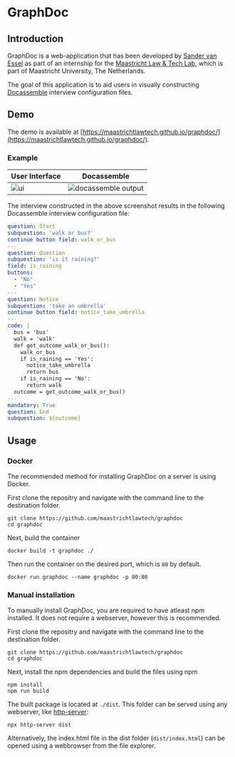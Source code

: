 # GraphDoc

## Introduction

GraphDoc is a web-application that has been developed by [Sander van Essel](https://github.com/eensander) as part of an internship for the [Maastricht Law & Tech Lab](https://github.com/maastrichtlawtech/), which is part of Maastricht University, The Netherlands.

The goal of this application is to aid users in visually constructing [Docassemble](https://github.com/jhpyle/docassemble/) interview configuration files.

## Demo
The demo is available at [https://maastrichtlawtech.github.io/graphdoc/](https://maastrichtlawtech.github.io/graphdoc/).

### Example

User Interface | Docassemble
-- | --
![ui](https://user-images.githubusercontent.com/50321538/174894290-6d5a6e41-4966-406d-9537-3bdf127eb63b.png) | ![docassemble output](https://user-images.githubusercontent.com/50321538/173640275-d485c7cb-06a4-4eae-93a6-0aa080d208a5.png)

The interview constructed in the above screenshot results in the following Docassemble interview configuration file:
```yaml
question: Start
subquestion: 'walk or bus?'
continue button field: walk_or_bus
---
question: Question
subquestion: 'is it raining?'
field: is_raining
buttons:
  - "No"
  - "Yes"
---
question: Notice
subquestion: 'take an umbrella'
continue button field: notice_take_umbrella
---
code: |
  bus = 'bus'
  walk = 'walk'
  def get_outcome_walk_or_bus():
    walk_or_bus
    if is_raining == 'Yes':
      notice_take_umbrella
      return bus
    if is_raining == 'No':
      return walk
  outcome = get_outcome_walk_or_bus()
---
mandatory: True
question: End
subquestion: ${outcome}
```


## Usage         

### Docker

The recommended method for installing GraphDoc on a server is using Docker.

First clone the repositry and navigate with the command line to the destination folder.
```
git clone https://github.com/maastrichtlawtech/graphdoc
cd graphdoc
```

Next, build the container
```
docker build -t graphdoc ./
```

Then run the container on the desired port, which is `80` by default.

```
docker run graphdoc --name graphdoc -p 80:80
```

### Manual installation

To manually install GraphDoc, you are required to have atleast npm installed. It does not require a webserver, however this is recommended.

First clone the repositry and navigate with the command line to the destination folder.
```
git clone https://github.com/maastrichtlawtech/graphdoc
cd graphdoc
```

Next, install the npm dependencies and build the files using npm
```
npm install
npm run build
```

The built package is located at `./dist`. This folder can be served using any webserver, like [http-server](https://www.npmjs.com/package/http-server):
```
npx http-server dist
```

Alternatively, the index.html file in the dist folder (`dist/index.html`) can be opened using a webbrowser from the file explorer.

